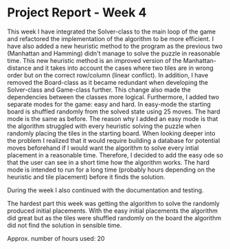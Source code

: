 # Project Report - Week 4

This week I have integrated the Solver-class to the main loop of the game and refactored the implementation of the algorithm to be more efficient. I have also added a new heuristic method to the program as the previous two (Manhattan and Hamming) didn't manage to solve the puzzle in reasonable time. This new heuristic method is an improved version of the Manhattan-distance and it takes into account the cases where two tiles are in wrong order but on the correct row/column (linear conflict). In addition, I have removed the Board-class as it became redundant when developing the Solver-class and Game-class further. This change also made the dependencies between the classes more logical. Furthermore, I added two separate modes for the game: easy and hard. In easy-mode the starting board is shuffled randomly from the solved state using 25 moves. The hard mode is the same as before. The reason why I added an easy mode is that the algorithm struggled with every heuristic solving the puzzle when randomly placing the tiles in the starting board. When looking deeper into the problem I realized that it would require building a database for potential moves beforehand if I would want the algorithm to solve every intial placement in a reasonable time. Therefore, I decided to add the easy ode so that the user can see in a short time how the algorithm works. The hard mode is intended to run for a long time (probably hours depending on the heuristic and tile placement) before it finds the solution.

During the week I also continued with the documentation and testing.

The hardest part this week was getting the algorithm to solve the randomly produced initial placements. With the easy initial placements the algorithm did great but as the tiles were shuffled randomly on the board the algorithm did not find the solution in sensible time.

Approx. number of hours used: 20

